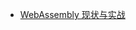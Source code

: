 * [WebAssembly 现状与实战](https://www.ibm.com/developerworks/cn/web/wa-lo-webassembly-status-and-reality/index.html)



